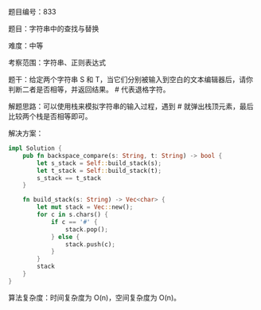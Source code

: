 题目编号：833

题目：字符串中的查找与替换

难度：中等

考察范围：字符串、正则表达式

题干：给定两个字符串 S 和 T，当它们分别被输入到空白的文本编辑器后，请你判断二者是否相等，并返回结果。 # 代表退格字符。

解题思路：可以使用栈来模拟字符串的输入过程，遇到 # 就弹出栈顶元素，最后比较两个栈是否相等即可。

解决方案：

```rust
impl Solution {
    pub fn backspace_compare(s: String, t: String) -> bool {
        let s_stack = Self::build_stack(s);
        let t_stack = Self::build_stack(t);
        s_stack == t_stack
    }

    fn build_stack(s: String) -> Vec<char> {
        let mut stack = Vec::new();
        for c in s.chars() {
            if c == '#' {
                stack.pop();
            } else {
                stack.push(c);
            }
        }
        stack
    }
}
```

算法复杂度：时间复杂度为 O(n)，空间复杂度为 O(n)。